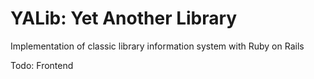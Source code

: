 # YALib: Yet Another Library

Implementation of classic library information system with Ruby on Rails

Todo: Frontend
